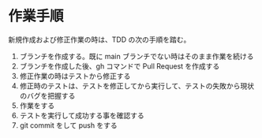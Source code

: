 # 作業手順

新規作成および修正作業の時は、TDD の次の手順を踏む。

1. ブランチを作成する。既に main ブランチでない時はそのまま作業を続ける
  1. ブランチを作成した後、gh コマンドで Pull Request を作成する
2. 修正作業の時はテストから修正する
  1. 修正時のテストは、テストを修正してから実行して、テストの失敗から現状のバグを把握する
3. 作業をする
4. テストを実行して成功する事を確認する
5. git commit をして push をする
